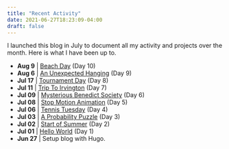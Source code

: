 ```yaml
---
title: "Recent Activity"
date: 2021-06-27T18:23:09-04:00
draft: false
---
```


I launched this blog in July to document all my activity and projects over the month. Here is what I have been up to.
* **Aug 9**  | [Beach Day](/beach-day/) (Day 10) 
* **Aug 6**  | [An Unexpected Hanging](/an-unexpected-hanging/) (Day 9) 
* **Jul 17** | [Tournament Day](/tournament-day/) (Day 8)
* **Jul 11** | [Trip To Irvington](/trip-to-irvington/) (Day 7)
* **Jul 09** | [Mysterious Benedict Society](/mysterious-benedict-society/) (Day 6)
* **Jul 08** | [Stop Motion Animation](/stop-motion-animation/) (Day 5)
* **Jul 06** | [Tennis Tuesday](/tennis-tuesday/) (Day 4)
* **Jul 03** | [A Probability Puzzle](/a-probability-puzzle/) (Day 3)
* **Jul 02** | [Start of Summer](/start-of-summer/) (Day 2)
* **Jul 01** | [Hello World](/hello-world/) (Day 1)
* **Jun 27** | Setup blog with Hugo.